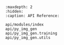 ```{include} ../../README.md
```

```{toctree}
:maxdepth: 2
:hidden:
:caption: API Reference:

api/modules/index
api/py_img_gen
api/py_img_gen.training
api/py_img_gen.utils
```

